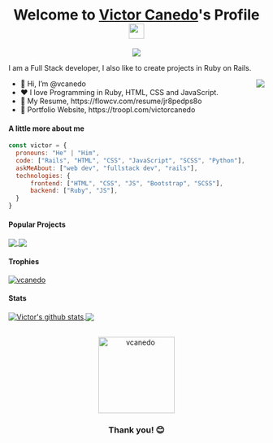 
<p align="center">
  <h1 align="center">Welcome to <a href="https://github.com/vcanedo">Victor Canedo</a>'s Profile <img width="30px" src="https://raw.githubusercontent.com/iampavangandhi/iampavangandhi/master/gifs/Hi.gif"></h1>
</p>
<p align="center">
  <a align="center" href="https://github.com/DenverCoder1/readme-typing-svg"><img src="https://readme-typing-svg.herokuapp.com?&font=IBM+Plex+Sans&color=F72EE2&size=25&lines=Welcome+to+my+GitHub+Profile!;I'm+a+Full+Stack+developer;I'm+a+Rails+developer" /></a>
</p>
<p>I am a Full Stack developer, I also like to create projects in Ruby on Rails.</p>
<img align="right" src="https://media.giphy.com/media/M9gbBd9nbDrOTu1Mqx/giphy.gif">
<ul>
  <li>👋 Hi, I’m @vcanedo</li>
  <li>❤️ I love Programming in Ruby, HTML, CSS and JavaScript.</li>
  <li>📄 My Resume, https://flowcv.com/resume/jr8pedps8o</li>
  <li>🧐 Portfolio Website, https://troopl.com/victorcanedo</li>
</ul>

#### A little more about me
```javascript
const victor = {
  pronouns: "He" | "Him",
  code: ["Rails", "HTML", "CSS", "JavaScript", "SCSS", "Python"],
  askMeAbout: ["web dev", "fullstack dev", "rails"],
  technologies: {
      frontend: ["HTML", "CSS", "JS", "Bootstrap", "SCSS"],
      backend: ["Ruby", "JS"],
  }
}
```

#### Popular Projects
<a href="https://github.com/0tt049/dev4dev">
  <img align="center" src="https://github-readme-stats.vercel.app/api/pin/?username=0tt049&repo=dev4dev&theme=onedark" />
</a>
<a href="https://github.com/0tt049/murdoc">
  <img align="center" src="https://github-readme-stats.vercel.app/api/pin/?username=0tt049&repo=murdoc&theme=onedark"/>
</a>

#### Trophies

<p align="left"> <a href="https://github.com/ryo-ma/github-profile-trophy"><img src="https://github-profile-trophy.vercel.app/?username=vcanedo&row=2&column=6&theme=onedark&column=8&no-frame=false&no-bg=false" alt="vcanedo"></a></p>

#### Stats
<a href="https://github.com/vcanedo/github-readme-stats">
  <img align="center" src="https://github-readme-stats.anuraghazra1.vercel.app/api?username=vcanedo&show_icons=true&include_all_commits=true&theme=onedark" alt="Victor's github stats" />
</a>
<a href="https://github.com/vcanedo/github-readme-stats">
  <img align="center" src="https://github-readme-stats.vercel.app/api/top-langs/?username=vcanedo&layout=compact&theme=onedark" />
</a>
<br />
<br />
<p align="center">
  <img align="center" height="150em" src="https://github-readme-streak-stats.herokuapp.com/?user=vcanedo&theme=onedark" alt="vcanedo" />
</p>

<h3 align="center">Thank you! 😊</h3>

